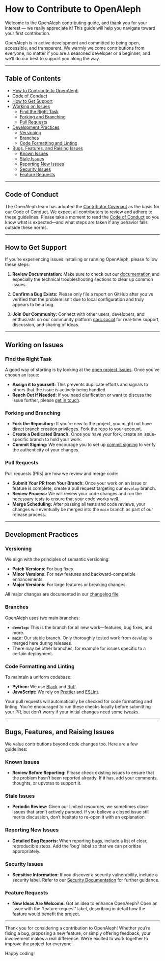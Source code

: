 # How to Contribute to OpenAleph

Welcome to the OpenAleph contributing guide, and thank you for your interest — we really appreciate it! This guide will help you navigate toward your first contribution.

OpenAleph is in active development and committed to being open, accessible, and transparent. We warmly welcome contributions from everyone, no matter if you are a seasoned developer or a beginner, and we’ll do our best to support you along the way.

---

## Table of Contents

- [How to Contribute to OpenAleph](#how-to-contribute-to-openaleph)
- [Code of Conduct](#code-of-conduct)
- [How to Get Support](#how-to-get-support)
- [Working on Issues](#working-on-issues)
  - [Find the Right Task](#find-the-right-task)
  - [Forking and Branching](#forking-and-branching)
  - [Pull Requests](#pull-requests)
- [Development Practices](#development-practices)
  - [Versioning](#versioning)
  - [Branches](#branches)
  - [Code Formatting and Linting](#code-formatting-and-linting)
- [Bugs, Features, and Raising Issues](#bugs-features-and-raising-issues)
  - [Known Issues](#known-issues)
  - [Stale Issues](#stale-issues)
  - [Reporting New Issues](#reporting-new-issues)
  - [Security Issues](#security-issues)
  - [Feature Requests](#feature-requests)

---

## Code of Conduct

The OpenAleph team has adopted the [Contributor Covenant](https://www.contributor-covenant.org/) as the basis for our Code of Conduct. We expect all contributors to review and adhere to these guidelines. Please take a moment to read the [Code of Conduct](CODE_OF_CONDUCT.md) so you know what is expected—and what steps are taken if any behavior falls outside these norms.

---

## How to Get Support

If you’re experiencing issues installing or running OpenAleph, please follow these steps:

1. **Review Documentation:**
   Make sure to check out our [documentation](https://openaleph.org/docs) and especially the technical troubleshooting sections to clear up common issues.

2. **Confirm a Bug Exists:**
   Please only file a report on GitHub after you’ve verified that the problem isn’t due to local configuration and truly appears to be a bug.

3. **Join Our Community:**
   Connect with other users, developers, and enthusiasts on our community platform [darc.social](https://darc.social) for real-time support, discussion, and sharing of ideas.

---

## Working on Issues

### Find the Right Task

A good way of starting is by looking at the [open project issues](https://github.com/openaleph/openaleph/issues). Once you’ve chosen an issue:

- **Assign it to yourself:** This prevents duplicate efforts and signals to others that the issue is actively being handled.
- **Reach Out if Needed:** If you need clarification or want to discuss the issue further, please [get in touch](https://darc.social).

### Forking and Branching

- **Fork the Repository:** If you’re new to the project, you might not have direct branch creation privileges. Fork the repo to your account.
- **Create a Dedicated Branch:** Once you have your fork, create an issue-specific branch to hold your work.
- **Commit Signing:** We encourage you to set up [commit signing](https://docs.github.com/en/authentication/managing-commit-signature-verification/signing-commits) to verify the authenticity of your changes.

### Pull Requests

Pull requests (PRs) are how we review and merge code:

- **Submit Your PR from Your Branch:** Once your work on an issue or feature is complete, create a pull request targeting our `develop` branch.
- **Review Process:** We will review your code changes and run the necessary tests to ensure that your code works well.
- **Merge Scheduling:** After passing all tests and code reviews, your changes will eventually be merged into the `main` branch as part of our release process.

---

## Development Practices

### Versioning

We align with the principles of semantic versioning:

- **Patch Versions:** For bug fixes.
- **Minor Versions:** For new features and backward-compatible enhancements.
- **Major Versions:** For large features or breaking changes.

All major changes are documented in our [changelog file](./CHANGELOG.md).

### Branches

OpenAleph uses two main branches:

- **`develop`:** This is the branch for all new work—features, bug fixes, and more.
- **`main`:** Our stable branch. Only thoroughly tested work from `develop` is merged here during releases.
- There may be other branches, for example for issues specific to a certain deployment.

### Code Formatting and Linting

To maintain a uniform codebase:

- **Python:** We use [Black](https://black.readthedocs.io/en/stable/) and [Ruff](https://beta.ruff.rs/).
- **JavaScript:** We rely on [Prettier](https://prettier.io) and [ESLint](https://eslint.org/).

Your pull requests will automatically be checked for code formatting and linting. You’re encouraged to run these checks locally before submitting your PR, but don’t worry if your initial changes need some tweaks.

---

## Bugs, Features, and Raising Issues

We value contributions beyond code changes too. Here are a few guidelines:

### Known Issues

- **Review Before Reporting:**
  Please check existing issues to ensure that the problem hasn’t been reported already. If it has, add your comments, thoughts, or upvotes to support it.

### Stale Issues

- **Periodic Review:**
  Given our limited resources, we sometimes close issues that aren’t actively pursued. If you believe a closed issue still merits discussion, don’t hesitate to re-open it with an explanation.

### Reporting New Issues

- **Detailed Bug Reports:**
  When reporting bugs, include a list of clear, reproducible steps. Add the 'bug' label so that we can prioritize appropriately.

### Security Issues

- **Sensitive Information:**
  If you discover a security vulnerability, include a security label. Refer to our [Security Documentation](SECURITY.md) for further guidance.

### Feature Requests

- **New Ideas Are Welcome:**
  Got an idea to enhance OpenAleph? Open an issue with the 'feature-request' label, describing in detail how the feature would benefit the project.

---

Thank you for considering a contribution to OpenAleph! Whether you’re fixing a bug, proposing a new feature, or simply offering feedback, your involvement makes a real difference. We’re excited to work together to improve the project for everyone.

Happy coding!
